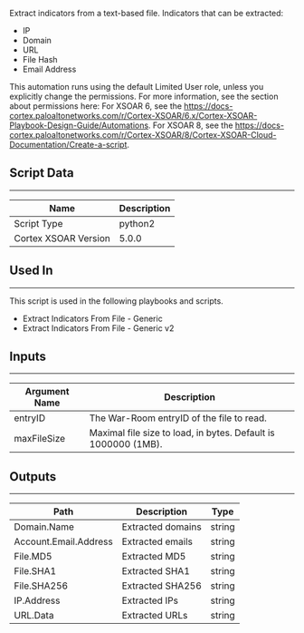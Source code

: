 Extract indicators from a text-based file.
Indicators that can be extracted:
* IP
* Domain
* URL
* File Hash
* Email Address

This automation runs using the default Limited User role, unless you explicitly change the permissions.
For more information, see the section about permissions here: For XSOAR 6, see the https://docs-cortex.paloaltonetworks.com/r/Cortex-XSOAR/6.x/Cortex-XSOAR-Playbook-Design-Guide/Automations. For XSOAR 8, see the https://docs-cortex.paloaltonetworks.com/r/Cortex-XSOAR/8/Cortex-XSOAR-Cloud-Documentation/Create-a-script.

## Script Data
---

| **Name** | **Description** |
| --- | --- |
| Script Type | python2 |
| Cortex XSOAR Version | 5.0.0 |

## Used In
---
This script is used in the following playbooks and scripts.
* Extract Indicators From File - Generic
* Extract Indicators From File - Generic v2

## Inputs
---

| **Argument Name** | **Description** |
| --- | --- |
| entryID | The War-Room entryID of the file to read. |
| maxFileSize | Maximal file size to load, in bytes. Default is 1000000 \(1MB\). |

## Outputs
---

| **Path** | **Description** | **Type** |
| --- | --- | --- |
| Domain.Name | Extracted domains | string |
| Account.Email.Address | Extracted emails | string |
| File.MD5 | Extracted MD5 | string |
| File.SHA1 | Extracted SHA1 | string |
| File.SHA256 | Extracted SHA256 | string |
| IP.Address | Extracted IPs | string |
| URL.Data | Extracted URLs | string |
